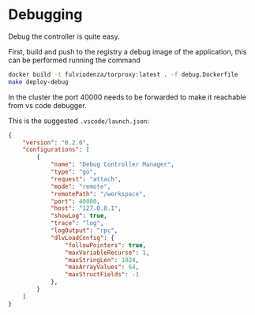 # Debugging
Debug the controller is quite easy.

First, build and push to the registry a debug image of the application, this can be performed running the command
```sh
docker build -t fulviodenza/torproxy:latest . -f debug.Dockerfile
make deploy-debug
```

In the cluster the port 40000 needs to be forwarded to make it reachable from vs code debugger.

This is the suggested `.vscode/launch.json`:
```json
{
    "version": "0.2.0",
    "configurations": [
        {
            "name": "Debug Controller Manager",
            "type": "go",
            "request": "attach",
            "mode": "remote",
            "remotePath": "/workspace",
            "port": 40000,
            "host": "127.0.0.1",
            "showLog": true,
            "trace": "log",
            "logOutput": "rpc",
            "dlvLoadConfig": {
                "followPointers": true,
                "maxVariableRecurse": 1,
                "maxStringLen": 1024,
                "maxArrayValues": 64,
                "maxStructFields": -1
            },
        }
    ]
}
```